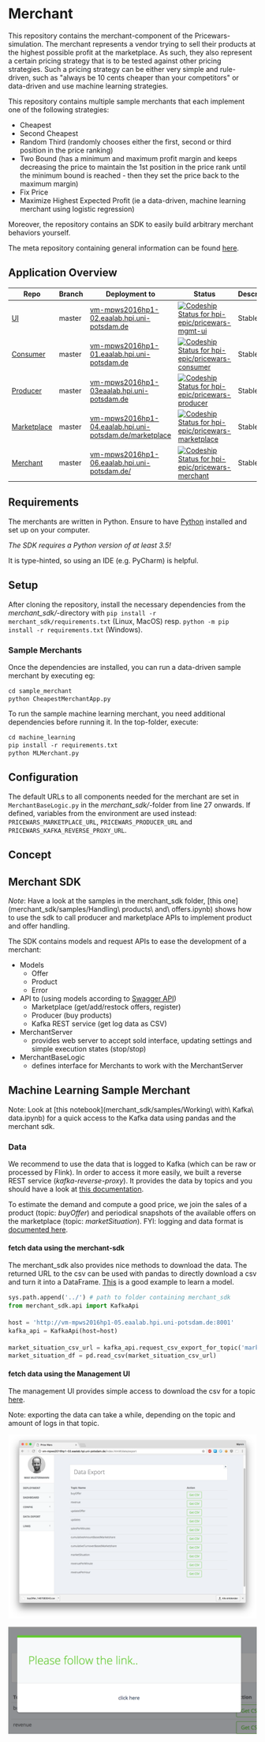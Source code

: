 # Merchant

This repository contains the merchant-component of the Pricewars-simulation. The merchant represents a vendor trying to sell their products at the highest possible profit at the marketplace. As such, they also represent a certain pricing strategy that is to be tested against other pricing strategies. Such a pricing strategy can be either very simple and rule-driven, such as "always be 10 cents cheaper than your competitors" or data-driven and use machine learning strategies. 

This repository contains multiple sample merchants that each implement one of the following strategies:
* Cheapest
* Second Cheapest
* Random Third (randomly chooses either the first, second or third position in the price ranking)
* Two Bound (has a minimum and maximum profit margin and keeps decreasing the price to maintain the 1st position in the price rank until the minimum bound is reached - then they set the price back to the maximum margin) 
* Fix Price
* Maximize Highest Expected Profit (ie a data-driven, machine learning merchant using logistic regression)

Moreover, the repository contains an SDK to easily build arbitrary merchant behaviors yourself.

The meta repository containing general information can be found [here](https://github.com/hpi-epic/masterproject-pricewars).

## Application Overview

| Repo | Branch 	| Deployment to  	| Status | Description |
|--- |---	|---	|---  |---   |
| [UI](https://github.com/hpi-epic/pricewars-mgmt-ui) | master  	|  [vm-mpws2016hp1-02.eaalab.hpi.uni-potsdam.de](http://vm-mpws2016hp1-02.eaalab.hpi.uni-potsdam.de) 	| [ ![Codeship Status for hpi-epic/pricewars-mgmt-ui](https://app.codeship.com/projects/d91a8460-88c2-0134-a385-7213830b2f8c/status?branch=master)](https://app.codeship.com/projects/184009) | Stable |
| [Consumer](https://github.com/hpi-epic/pricewars-consumer) | master  	|  [vm-mpws2016hp1-01.eaalab.hpi.uni-potsdam.de](http://vm-mpws2016hp1-01.eaalab.hpi.uni-potsdam.de) | [ ![Codeship Status for hpi-epic/pricewars-consumer](https://app.codeship.com/projects/96f32950-7824-0134-c83e-5251019101b9/status?branch=master)](https://app.codeship.com/projects/180119) | Stable |
| [Producer](https://github.com/hpi-epic/pricewars-producer) | master  	|  [vm-mpws2016hp1-03eaalab.hpi.uni-potsdam.de](http://vm-mpws2016hp1-03.eaalab.hpi.uni-potsdam.de) | [ ![Codeship Status for hpi-epic/pricewars-producer](https://app.codeship.com/projects/0328e450-88c6-0134-e3d6-7213830b2f8c/status?branch=master)](https://app.codeship.com/projects/184016) | Stable |
| [Marketplace](https://github.com/hpi-epic/pricewars-marketplace) | master  	|  [vm-mpws2016hp1-04.eaalab.hpi.uni-potsdam.de/marketplace](http://vm-mpws2016hp1-04.eaalab.hpi.uni-potsdam.de/marketplace/offers) 	| [ ![Codeship Status for hpi-epic/pricewars-marketplace](https://app.codeship.com/projects/e9d9b3e0-88c5-0134-6167-4a60797e4d29/status?branch=master)](https://app.codeship.com/projects/184015) | Stable |
| [Merchant](https://github.com/hpi-epic/pricewars-merchant) | master  	|  [vm-mpws2016hp1-06.eaalab.hpi.uni-potsdam.de/](http://vm-mpws2016hp1-06.eaalab.hpi.uni-potsdam.de/) 	| [ ![Codeship Status for hpi-epic/pricewars-merchant](https://app.codeship.com/projects/a7d3be30-88c5-0134-ea9c-5ad89f4798f3/status?branch=master)](https://app.codeship.com/projects/184013) | Stable |

## Requirements

The merchants are written in Python. Ensure to have [Python](https://www.python.org/) installed and set up on your computer. 

_The SDK requires a Python version of at least 3.5!_ 

It is type-hinted, so using an IDE (e.g. PyCharm) is helpful.

## Setup

After cloning the repository, install the necessary dependencies from the _merchant_sdk/_-directory with 
`pip install -r merchant_sdk/requirements.txt` (Linux, MacOS) resp. `python -m pip install -r requirements.txt` (Windows). 

### Sample Merchants
Once the dependencies are installed, you can run a data-driven sample merchant by executing eg:
```
cd sample_merchant
python CheapestMerchantApp.py
``` 

To run the sample machine learning merchant, you need additional dependencies before running it. In the top-folder, execute:
```
cd machine_learning
pip install -r requirements.txt
python MLMerchant.py
```

## Configuration

The default URLs to all components needed for the merchant are set in `MerchantBaseLogic.py` in the _merchant_sdk/_-folder from line 27 onwards. If defined, variables from the environment are used instead: `PRICEWARS_MARKETPLACE_URL`, `PRICEWARS_PRODUCER_URL` and `PRICEWARS_KAFKA_REVERSE_PROXY_URL`.

## Concept

## Merchant SDK

*Note*: Have a look at the samples in the merchant_sdk folder, [this one](merchant_sdk/samples/Handling\ products\ and\ offers.ipynb) shows how to use the sdk to call producer and marketplace APIs to implement product and offer handling.

The SDK contains models and request APIs to ease the development of a merchant:

* Models
	* Offer
	* Product
	* Error
* API to (using models according to [Swagger API](https://hpi-epic.github.io/masterproject-pricewars/))
	* Marketplace (get/add/restock offers, register)
	* Producer (buy products)
	* Kafka REST service (get log data as CSV)
* MerchantServer
	* provides web server to accept sold interface, updating settings and simple execution states (stop/stop)
* MerchantBaseLogic
	* defines interface for Merchants to work with the MerchantServer

## Machine Learning Sample Merchant

Note: Look at [this notebook](merchant_sdk/samples/Working\ with\ Kafka\ data.ipynb) for a quick access to the Kafka data using pandas and the merchant sdk.

### Data

We recommend to use the data that is logged to Kafka (which can be raw or processed by Flink). In order to access it more easily, we built a reverse REST service (_kafka-reverse-proxy_). It provides the data by topics and you should have a look at [this documentation](https://github.com/hpi-epic/pricewars-kafka-reverse-proxy#filtered-data-view-as-csv).

To estimate the demand and compute a good price, we join the sales of a product (topic: *buyOffer*) and periodical snapshots of the available offers on the marketplace (topic: *marketSituation*). FYI: logging and data format is [documented here](https://github.com/hpi-epic/pricewars-marketplace#logging).

#### fetch data using the merchant-sdk

The merchant_sdk also provides nice methods to download the data. The returned URL to the csv can be used with pandas to directly download a csv and turn it into a DataFrame. [This](machine_learning/market_learning.py) is a good example to learn a model.

```python
sys.path.append('../') # path to folder containing merchant_sdk
from merchant_sdk.api import KafkaApi

host = 'http://vm-mpws2016hp1-05.eaalab.hpi.uni-potsdam.de:8001'
kafka_api = KafkaApi(host=host)

market_situation_csv_url = kafka_api.request_csv_export_for_topic('marketSituation')
market_situation_df = pd.read_csv(market_situation_csv_url)
```

#### fetch data using the Management UI

The management UI provides simple access to download the csv for a topic [here](http://vm-mpws2016hp1-02.eaalab.hpi.uni-potsdam.de/index.html#/data/export).

Note: exporting the data can take a while, depending on the topic and amount of logs in that topic.

![request csv](docs/csv_request.png)

![download csv](docs/csv_download.png)
